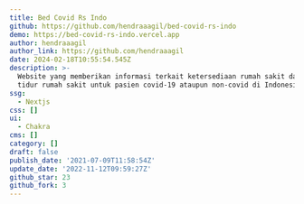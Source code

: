 ```yaml
---
title: Bed Covid Rs Indo
github: https://github.com/hendraaagil/bed-covid-rs-indo
demo: https://bed-covid-rs-indo.vercel.app
author: hendraaagil
author_link: https://github.com/hendraaagil
date: 2024-02-18T10:55:54.545Z
description: >-
  Website yang memberikan informasi terkait ketersediaan rumah sakit dan tempat
  tidur rumah sakit untuk pasien covid-19 ataupun non-covid di Indonesia.
ssg:
  - Nextjs
css: []
ui:
  - Chakra
cms: []
category: []
draft: false
publish_date: '2021-07-09T11:58:54Z'
update_date: '2022-11-12T09:59:27Z'
github_star: 23
github_fork: 3
---
```

